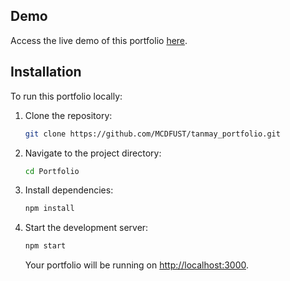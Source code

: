 ## Demo
Access the live demo of this portfolio [here](https://tanmay-portfolio-m3cu.vercel.app/).


## Installation
To run this portfolio locally:
1. Clone the repository:
   ```bash
   git clone https://github.com/MCDFUST/tanmay_portfolio.git
   ```
2. Navigate to the project directory:
   ```bash
   cd Portfolio
   ```
3. Install dependencies:
   ```bash
   npm install
   ```
4. Start the development server:
   ```bash
   npm start
   ```
   Your portfolio will be running on [http://localhost:3000](http://localhost:3000).
